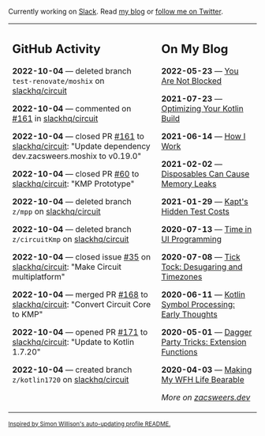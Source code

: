 Currently working on [Slack](https://slack.com/). Read [my blog](https://zacsweers.dev/) or [follow me on Twitter](https://twitter.com/ZacSweers).

<table><tr><td valign="top" width="60%">

## GitHub Activity
<!-- githubActivity starts -->
**2022-10-04** — deleted branch `test-renovate/moshix` on [slackhq/circuit](https://github.com/slackhq/circuit)

**2022-10-04** — commented on [#161](https://github.com/slackhq/circuit/pull/161#issuecomment-1267381719) in [slackhq/circuit](https://github.com/slackhq/circuit)

**2022-10-04** — closed PR [#161](https://github.com/slackhq/circuit/pull/161) to [slackhq/circuit](https://github.com/slackhq/circuit): "Update dependency dev.zacsweers.moshix to v0.19.0"

**2022-10-04** — closed PR [#60](https://github.com/slackhq/circuit/pull/60) to [slackhq/circuit](https://github.com/slackhq/circuit): "KMP Prototype"

**2022-10-04** — deleted branch `z/mpp` on [slackhq/circuit](https://github.com/slackhq/circuit)

**2022-10-04** — deleted branch `z/circuitKmp` on [slackhq/circuit](https://github.com/slackhq/circuit)

**2022-10-04** — closed issue [#35](https://github.com/slackhq/circuit/issues/35) on [slackhq/circuit](https://github.com/slackhq/circuit): "Make Circuit multiplatform"

**2022-10-04** — merged PR [#168](https://github.com/slackhq/circuit/pull/168) to [slackhq/circuit](https://github.com/slackhq/circuit): "Convert Circuit Core to KMP"

**2022-10-04** — opened PR [#171](https://github.com/slackhq/circuit/pull/171) to [slackhq/circuit](https://github.com/slackhq/circuit): "Update to Kotlin 1.7.20"

**2022-10-04** — created branch `z/kotlin1720` on [slackhq/circuit](https://github.com/slackhq/circuit)
<!-- githubActivity ends -->
</td><td valign="top" width="40%">

## On My Blog
<!-- blog starts -->
**2022-05-23** — [You Are Not Blocked](https://www.zacsweers.dev/you-are-not-blocked/)

**2021-07-23** — [Optimizing Your Kotlin Build](https://www.zacsweers.dev/optimizing-your-kotlin-build/)

**2021-06-14** — [How I Work](https://www.zacsweers.dev/how-i-work/)

**2021-02-02** — [Disposables Can Cause Memory Leaks](https://www.zacsweers.dev/disposables-can-cause-memory-leaks/)

**2021-01-29** — [Kapt's Hidden Test Costs](https://www.zacsweers.dev/kapts-hidden-test-costs/)

**2020-07-13** — [Time in UI Programming](https://www.zacsweers.dev/time-in-ui/)

**2020-07-08** — [Tick Tock: Desugaring and Timezones](https://www.zacsweers.dev/ticktock-desugaring-timezones/)

**2020-06-11** — [Kotlin Symbol Processing: Early Thoughts](https://www.zacsweers.dev/kotlin-symbol-processor-early-thoughts/)

**2020-05-01** — [Dagger Party Tricks: Extension Functions](https://www.zacsweers.dev/dagger-party-tricks-extension-functions/)

**2020-04-03** — [Making My WFH Life Bearable](https://www.zacsweers.dev/making-wfh-life-bearable/)
<!-- blog ends -->
_More on [zacsweers.dev](https://zacsweers.dev/)_
</td></tr></table>

<sub><a href="https://simonwillison.net/2020/Jul/10/self-updating-profile-readme/">Inspired by Simon Willison's auto-updating profile README.</a></sub>